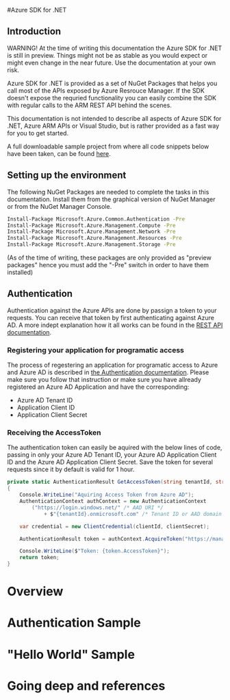 #Azure SDK for .NET

## Introduction
WARNING!
At the time of writing this documentation the Azure SDK for .NET is still in preview. Things might not be as stable as you would expect or might even change in the near future. Use the documentation at your own risk.

Azure SDK for .NET is provided as a set of NuGet Packages that helps you call most of the APIs exposed by Azure Resrouce Manager. If the SDK doesn't expose the requried functionality you can easily combine the SDK with regular calls to the ARM REST API behind the scenes.

This documentation is not intended to describe all aspects of Azure SDK for .NET, Azure ARM APIs or Visual Studio, but is rather provided as a fast way for you to get started.

A full downloadable sample project from where all code snippets below have been taken, can be found [here](Samples/Net).

## Setting up the environment

The following NuGet Packages are needed to complete the tasks in this documentation. Install them from the graphical version of NuGet Manager or from the NuGet Manager Console. 

```bash
Install-Package Microsoft.Azure.Common.Authentication -Pre
Install-Package Microsoft.Azure.Management.Compute -Pre
Install-Package Microsoft.Azure.Management.Network -Pre
Install-Package Microsoft.Azure.Management.Resources -Pre
Install-Package Microsoft.Azure.Management.Storage -Pre
```

(As of the time of writing, these packages are only provided as "preview packages" hence you must add the "-Pre" switch in order to have them installed)

## Authentication

Authentication against the Azure APIs are done by passign a token to your requests. You can receive that token by first authenticating against Azure AD. A more indept explanation how it all works can be found in the [REST API documentation](Rest-api.md).

### Registering your application for programatic access

The process of regestering an application for programatic access to Azure and Azure AD is described in [the Authentication documentation](../Authentication.md).
Please make sure you follow that instruction or make sure you have allready registered an Azure AD Application and have the corresponding:

* Azure AD Tenant ID
* Application Client ID
* Application Client Secret

### Receiving the AccessToken 

The authentication token can easily be aquired with the below lines of code, passing in only your Azure AD Tenant ID, your Azure AD Application Client ID and the Azure AD Application Client Secret. Save the token for several requests since it by default is valid for 1 hour.

```csharp
private static AuthenticationResult GetAccessToken(string tenantId, string clientId, string clientSecret)
{
    Console.WriteLine("Aquiring Access Token from Azure AD");
    AuthenticationContext authContext = new AuthenticationContext
        ("https://login.windows.net/" /* AAD URI */
            + $"{tenantId}.onmicrosoft.com" /* Tenant ID or AAD domain */);

    var credential = new ClientCredential(clientId, clientSecret);

    AuthenticationResult token = authContext.AcquireToken("https://management.azure.com/", credential);

    Console.WriteLine($"Token: {token.AccessToken}");
    return token;
}
```


# Overview 

# Authentication Sample 

# "Hello World" Sample 

# Going deep and references
  